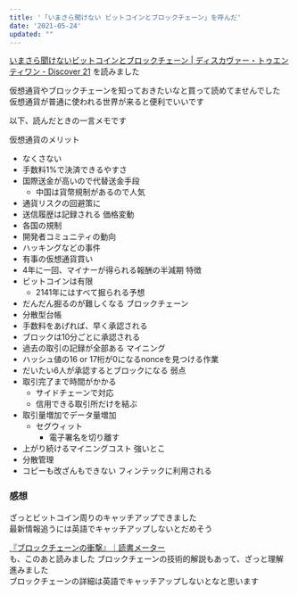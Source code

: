 ```yaml
---
title: '「いまさら聞けない ビットコインとブロックチェーン」を呼んだ'
date: '2021-05-24'
updated: ""
---
```


[いまさら聞けないビットコインとブロックチェーン | ディスカヴァー・トゥエンティワン - Discover 21](https://d21.co.jp/book/detail/978-4-7993-2015-0)
を読みました

仮想通貨やブロックチェーンを知っておきたいなと買って読めてませんでした      
仮想通貨が普通に使われる世界が来ると便利でいいです  

以下、読んだときの一言メモです

仮想通貨のメリット
- なくさない
- 手数料1%で決済できるやすさ
- 国際送金が高いので代替送金手段
  - 中国は貨幣規制があるので人気
- 通貨リスクの回避策に
- 送信履歴は記録される
価格変動
- 各国の規制
- 開発者コミュニティの動向
- ハッキングなどの事件
- 有事の仮想通貨買い
- 4年に一回、マイナーが得られる報酬の半減期
特徴
- ビットコインは有限
  - 2141年にはすべて掘られる予想
- だんだん掘るのが難しくなる
ブロックチェーン
- 分散型台帳
- 手数料をあげれば、早く承認される
- ブロックは10分ごとに承認される
- 過去の取引の記録が全部ある
マイニング
- ハッシュ値の16 or 17桁が0になるnonceを見つける作業
- だいたい6人が承認するとブロックになる
弱点
- 取引完了まで時間がかかる
  - サイドチェーンで対応  
  - 信用できる取引所だけを結ぶ  
- 取引量増加でデータ量増加
  - セグウィット  
    - 電子署名を切り離す  
- 上がり続けるマイニングコスト
強いとこ
- 分散管理
- コピーも改ざんもできない
フィンテックに利用される

### 感想

ざっとビットコイン周りのキャッチアップできました  
最新情報追うには英語でキャッチアップしないとだめそう

[『ブロックチェーンの衝撃』｜読書メーター](https://bookmeter.com/books/11029279)  
も、このあと読みました
ブロックチェーンの技術的解説もあって、ざっと理解進みました  
ブロックチェーンの詳細は英語でキャッチアップしないとなと思います  

